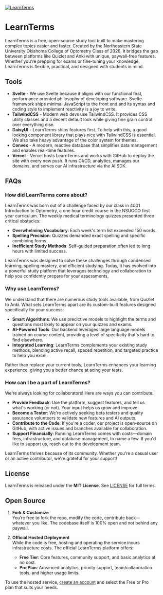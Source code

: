 [![LearnTerms](https://axcaluti7p.ufs.sh/f/DYlXFqnaImOr0iRZZjwE17POUXjVTyuaLZCAI0p9cgf4lt6w)](https://www.learnterms.com)

# LearnTerms

LearnTerms is a free, open-source study tool built to make mastering complex topics easier and faster. Created by the Northeastern State University Oklahoma College of Optometry Class of 2028, it bridges the gap between platforms like Quizlet and Anki with unique, paywall-free features. Whether you're prepping for exams or fine-tuning your knowledge, LearnTerms is flexible, practical, and designed with students in mind.

## Tools

- **Svelte** - We use Svelte because it aligns with our functional first, performance oriented philosophy of developing software. Svelte framework ships minimal JavaScript to the front end and its syntax and coding style to implement reactivity is a joy to write.
- **TailwindCSS** - Modern web devs use TailwindCSS. It provides CSS utility classes and a decent default look while giving fine grain control over everything else.
- **DaisyUI** - LearnTerms ships features first. To help with this, a good looking component library that plays nice with TailwindCSS is essential. We also take heavy advantage of the color system for themes.
- **Convex** - A modern, reactive database that simplifies data management and enables real-time features.
- **Vercel** - Vercel hosts LearnTerms and works with GitHub to deploy the site with every new push. It runs CI/CD, analytics, manages our domains, and serves our AI infrastructure via the AI SDK.

## FAQs

### How did LearnTerms come about?

LearnTerms was born out of a challenge faced by our class in 4001 Introduction to Optometry, a one hour credit course in the NSUOCO first year curriculum. The weekly medical terminology quizzes presented three critical obstacles:

- **Overwhelming Vocabulary**: Each week's term list exceeded 150 words.
- **Spelling Precision**: Quizzes demanded exact spelling and specific combining forms.
- **Inefficient Study Methods**: Self-guided preparation often led to long hours with limited success.

LearnTerms was designed to solve these challenges through condensed learning, spelling mastery, and efficient studying. Today, it has evolved into a powerful study platform that leverages technology and collaboration to help you confidently prepare for your assessments.

### Why use LearnTerms?

We understand that there are numerous study tools available, from Quizlet to Anki. What sets LearnTerms apart are its custom-built features designed specifically for your success:

- **Smart Algorithms**: We use predictive models to highlight the terms and questions most likely to appear on your quizzes and exams.
- **AI-Powered Tools**: Our backend leverages large language models trained on course content, providing a level of specificity that's hard to find elsewhere.
- **Integrated Learning**: LearnTerms complements your existing study methods, blending active recall, spaced repetition, and targeted practice to help you excel.

Rather than replace your current tools, LearnTerms enhances your learning experience, giving you a better chance at acing your tests.

### How can I be a part of LearnTerms?

We're always looking for collaborators! Here are ways you can contribute:

- **Provide Feedback**: Use the platform, suggest features, and tell us what's working (or not). Your input helps us grow and improve.
- **Become a Tester**: We're actively seeking beta testers and quality assurance volunteers to validate new features and AI outputs.
- **Contribute to the Code**: If you're a coder, our project is open-source on GitHub, with active issues and branches available for collaboration.
- **Support Financially**: Running LearnTerms comes with costs—domain fees, infrastructure, and database management, to name a few. If you'd like to support us, reach out to the development team.

LearnTerms thrives because of its community. Whether you're a casual user or an active contributor, we're grateful for your support!

## License

LearnTerms is released under the **MIT License**. See [LICENSE](./LICENSE) for full terms.

## Open Source

1. **Fork & Customize**  
   You’re free to fork the repo, modify the code, contribute back—whatever you like. The codebase itself is 100% open and not behind any paywall.

2. **Official Hosted Deployment**  
   While the code is free, hosting and operating the service incurs infrastructure costs. The official LearnTerms platform offers:
   - **Free Tier**: Core features, community support, and basic analytics at no cost.  
   - **Pro Plan**: Advanced analytics, priority support, team/collaboration tools, and higher usage limits.

To use the hosted service, [create an account]([https://www.learnterms.app/signup](https://accounts.learnterms.com/sign-up)) and select the Free or Pro plan that suits your needs.
